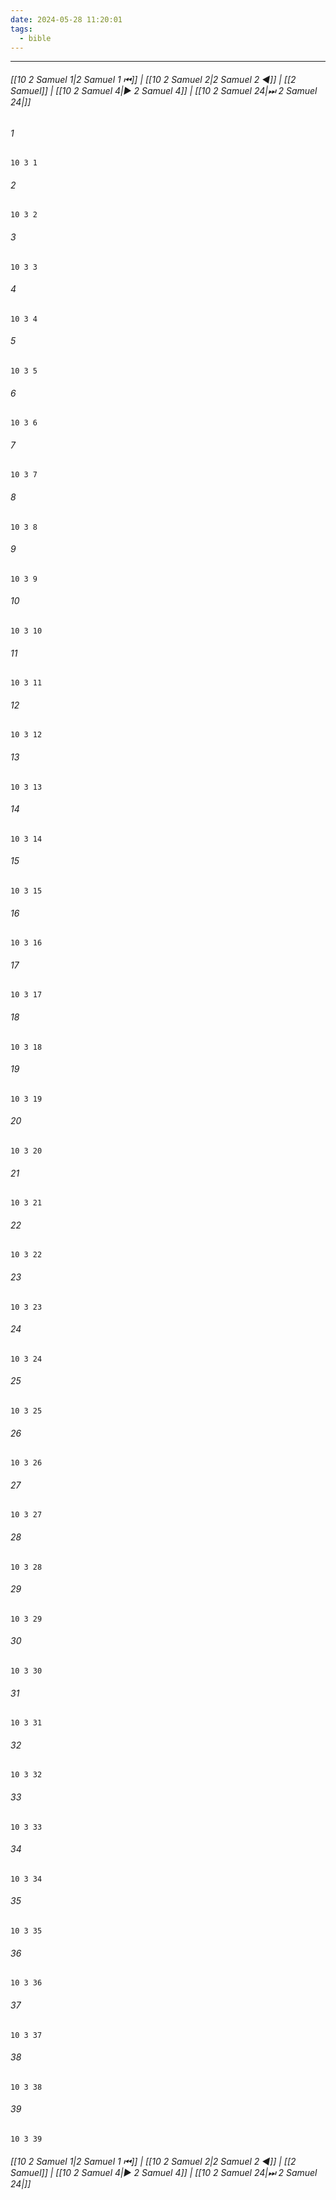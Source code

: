 ```yaml
---
date: 2024-05-28 11:20:01
tags:
  - bible
---
```

___

###### [[10 2 Samuel 1|2 Samuel 1 ⏮]] | [[10 2 Samuel 2|2 Samuel 2 ◀]] | [[2 Samuel]] | [[10 2 Samuel 4|▶ 2 Samuel 4]] | [[10 2 Samuel 24|⏭ 2 Samuel 24|]]

###### 1
``` verse
10 3 1 
```
###### 2
``` verse
10 3 2 
```
###### 3
``` verse
10 3 3 
```
###### 4
``` verse
10 3 4 
```
###### 5
``` verse
10 3 5 
```
###### 6
``` verse
10 3 6 
```
###### 7
``` verse
10 3 7 
```
###### 8
``` verse
10 3 8 
```
###### 9
``` verse
10 3 9 
```
###### 10
``` verse
10 3 10 
```
###### 11
``` verse
10 3 11 
```
###### 12
``` verse
10 3 12 
```
###### 13
``` verse
10 3 13 
```
###### 14
``` verse
10 3 14 
```
###### 15
``` verse
10 3 15 
```
###### 16
``` verse
10 3 16 
```
###### 17
``` verse
10 3 17 
```
###### 18
``` verse
10 3 18 
```
###### 19
``` verse
10 3 19 
```
###### 20
``` verse
10 3 20 
```
###### 21
``` verse
10 3 21 
```
###### 22
``` verse
10 3 22 
```
###### 23
``` verse
10 3 23 
```
###### 24
``` verse
10 3 24 
```
###### 25
``` verse
10 3 25 
```
###### 26
``` verse
10 3 26 
```
###### 27
``` verse
10 3 27 
```
###### 28
``` verse
10 3 28 
```
###### 29
``` verse
10 3 29 
```
###### 30
``` verse
10 3 30 
```
###### 31
``` verse
10 3 31 
```
###### 32
``` verse
10 3 32 
```
###### 33
``` verse
10 3 33 
```
###### 34
``` verse
10 3 34 
```
###### 35
``` verse
10 3 35 
```
###### 36
``` verse
10 3 36 
```
###### 37
``` verse
10 3 37 
```
###### 38
``` verse
10 3 38 
```
###### 39
``` verse
10 3 39 
```

###### [[10 2 Samuel 1|2 Samuel 1 ⏮]] | [[10 2 Samuel 2|2 Samuel 2 ◀]] | [[2 Samuel]] | [[10 2 Samuel 4|▶ 2 Samuel 4]] | [[10 2 Samuel 24|⏭ 2 Samuel 24|]]

